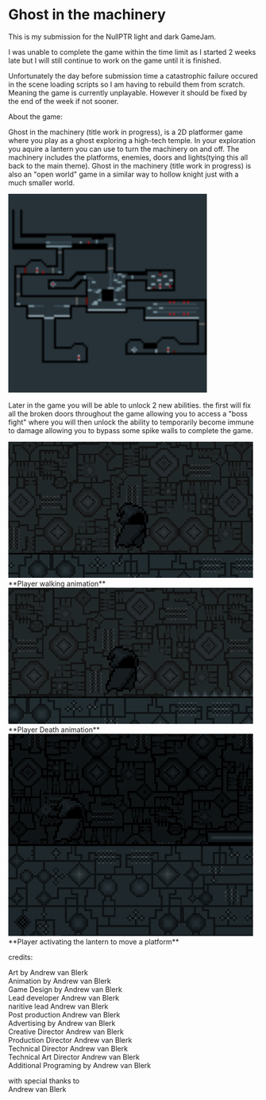 # Ghost in the machinery

This is my submission for the NullPTR light and dark GameJam.

I was unable to complete the game within the time limit as I started 2 weeks late but I will still continue to work on the game until it is finished.

Unfortunately the day before submission time a catastrophic failure occured in the scene loading scripts so I am having to rebuild them from scratch. 
Meaning the game is currently unplayable. However it should be fixed by the end of the week if not sooner.

About the game:

Ghost in the machinery (title work in progress), is a 2D platformer game where you play as a ghost exploring a high-tech temple. 
In your exploration you aquire a lantern you can use to turn the machinery on and off. The machinery includes the platforms, enemies, doors and lights(tying this all back to the main theme).
Ghost in the machinery (title work in progress) is also an "open world" game in a similar way to hollow knight just with a much smaller world. 

<img src="images/world%20map.png" width="400px" />

Later in the game you will be able to unlock 2 new abilities. the first will fix all the broken doors throughout the game allowing you to access a "boss fight"
where you will then unlock the ability to temporarily become immune to damage allowing you to bypass some spike walls to complete the game.

<img src="images/walk1.gif" />
**Player walking animation**
  
<img src="images/Death.gif" />
**Player Death animation**
  
<img src="images/lantern1.gif" />
**Player activating the lantern to move a platform**
  
  
credits:

Art by Andrew van Blerk  
Animation by Andrew van Blerk  
Game Design by Andrew van Blerk  
Lead developer Andrew van Blerk  
naritive lead Andrew van Blerk  
Post production Andrew van Blerk  
Advertising by Andrew van Blerk  
Creative Director Andrew van Blerk   
Production Director Andrew van Blerk  
Technical Director Andrew van Blerk  
Technical Art Director Andrew van Blerk  
Additional Programing by Andrew van Blerk  

with special thanks to  
Andrew van Blerk  
